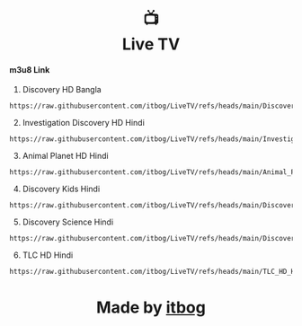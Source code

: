 <h1 align="center">
  <text>📺</text>
  <br>
  <text>Live TV</text>
</h1>

#### m3u8 Link

1. Discovery HD Bangla
```
https://raw.githubusercontent.com/itbog/LiveTV/refs/heads/main/Discovery_HD_Bangla.m3u8
```

2. Investigation Discovery HD Hindi
```
https://raw.githubusercontent.com/itbog/LiveTV/refs/heads/main/Investigation_Discovery_HD_Hindi.m3u8
```

3. Animal Planet HD Hindi
```
https://raw.githubusercontent.com/itbog/LiveTV/refs/heads/main/Animal_Planet_HD_Hindi.m3u8
```

4. Discovery Kids Hindi
```
https://raw.githubusercontent.com/itbog/LiveTV/refs/heads/main/Discovery_Kids_Hindi.m3u8
```

5. Discovery Science Hindi
```
https://raw.githubusercontent.com/itbog/LiveTV/refs/heads/main/Discovery_Science_Hindi.m3u8
```

6. TLC HD Hindi
```
https://raw.githubusercontent.com/itbog/LiveTV/refs/heads/main/TLC_HD_Hindi.m3u8
```

<h1 align="center">
  <text>Made by <a href="https://github.com/itbog">itbog</a></text>
</h1>
